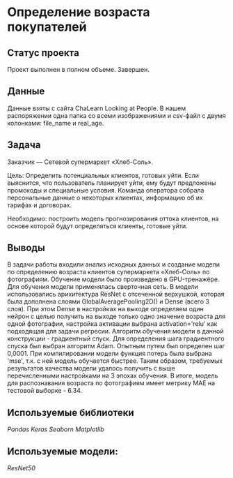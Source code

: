 # Определение возраста покупателей

## Статус проекта 
Проект выполнен в полном объеме. Завершен.

## Данные

Данные взяты с сайта ChaLearn Looking at People.
В нашем распоряжении одна папка со всеми изображениями и csv-файл с двумя колонками: file_name и real_age.

## Задача

Заказчик — Сетевой супермаркет «Хлеб-Соль».

Цель: Определить потенциальных клиентов, готовых уйти. Если выяснится, что пользователь планирует уйти, ему будут предложены промокоды и специальные условия. Команда оператора собрала персональные данные о некоторых клиентах, информацию об их тарифах и договорах.

Необходимо: построить модель прогнозирования оттока клиентов, на основе которой будут определяться клиенты, готовые уйти.

## Выводы 
В задачи работы входили анализ исходных данных и создание модели по определению возраста клиентов супермаркета «Хлеб-Соль» по фотографиям.
Обучение модели было произведено в GPU-тренажёре.
Для обучения модели применялась сверточная сеть. В модели использовались арихитектура ResNet с отсеченной верхушкой, которая была дополнена слоями GlobalAveragePooling2D() и Dense (всего 3 слоя). При этом Dense в настройках на выходе определяем один нейрон с целью получить на выходе только одно значение возраста для одной фотографии, настройка активации выбрана activation='relu' как подходящая для задачи регресии. Алгоритм обучения модели в данной конструкции - градиентный спуск. Для определения шага градиентного спуска был выбран алгоритм Adam. Опытным путем был определен шаг 0,0001. При компилировании модели функция потерь была выбрана 'mse', т.к. с ней модель обучается быстрее.
Таким образом, требуемых результатов качества модели удалось получить с выше перечисленными настройками на 3 эпохах обучения. В итоге, модель для распознавания возраста по фотографиям имеет метрику MAE на тестовой выборке - 6.34.

## Используемые библиотеки

*Pandas*
*Keras*
*Seaborn*
*Matplotlib*

## Используемые модели: 
*ResNet50*